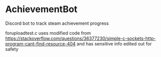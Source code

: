 # AchievementBot
Discord bot to track steam achievement progress

foruploadtest.c uses modified code from https://stackoverflow.com/questions/36377230/simple-c-sockets-http-program-cant-find-resource-404 
and has sensitive info edited out for safety
